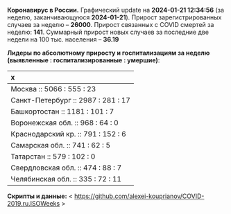 **Коронавирус в России.** Графический update на **2024-01-21 12:34:56**
(за неделю, заканчивающуюся **2024-01-21**). Прирост зарегистрированных
случаев за неделю – **26000**. Прирост связанных с COVID смертей за
неделю: **141**. Суммарный прирост новых случаев за последние две недели
на 100 тыс. населения – **36.19**

**Лидеры по абсолютному приросту и госпитализациям за неделю (выявленные
: госпитализированные : умершие)**:

<table>
<thead>
<tr class="header">
<th style="text-align: left;">x</th>
</tr>
</thead>
<tbody>
<tr class="odd">
<td style="text-align: left;">Москва :: 5066 : 555 : 23</td>
</tr>
<tr class="even">
<td style="text-align: left;">Санкт-Петербург :: 2987 : 281 : 17</td>
</tr>
<tr class="odd">
<td style="text-align: left;">Башкортостан :: 1181 : 101 : 7</td>
</tr>
<tr class="even">
<td style="text-align: left;">Воронежская обл. :: 968 : 64 : 0</td>
</tr>
<tr class="odd">
<td style="text-align: left;">Краснодарский кр. :: 791 : 152 : 6</td>
</tr>
<tr class="even">
<td style="text-align: left;">Самарская обл. :: 741 : 62 : 5</td>
</tr>
<tr class="odd">
<td style="text-align: left;">Татарстан :: 579 : 102 : 0</td>
</tr>
<tr class="even">
<td style="text-align: left;">Свердловская обл. :: 474 : 88 : 7</td>
</tr>
<tr class="odd">
<td style="text-align: left;">Челябинская обл. :: 335 : 72 : 11</td>
</tr>
</tbody>
</table>

**Cкрипты и данные:** &lt;
<https://github.com/alexei-kouprianov/COVID-2019.ru.ISOWeeks> &gt;
